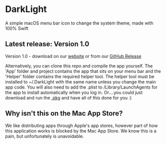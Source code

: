 # DarkLight
A simple macOS menu bar icon to change the system theme, made with 100% Swift

## Latest release: Version 1.0
Version 1.0 - download on our [website](https://velocityapps.tech/darklight) or from our [GitHub Release](https://github.com/VelocityApps/DarkLight/releases/tag/1.0)

Alternatively, you can clone this repo and compile the app yourself. The 'App' folder and project contains the app that sits on your menu bar and the 'Helper' folder contains the required helper tool. The helper tool must be installed to ~/.DarkLight with the same name unless you change the main app code. You will also need to add the .plist to /Library/LaunchAgents for the app to install automatically when you log in. Or....you could just download and run the [.pkg](https://github.com/VelocityApps/DarkLight/releases/tag/1.0) and have all of this done for you :)

## Why isn't this on the Mac App Store?
We like distributing apps through Apple's app stores, however part of how this application works is blocked by the Mac App Store. We know this is a pain, but unfortunately is unavoidable.

